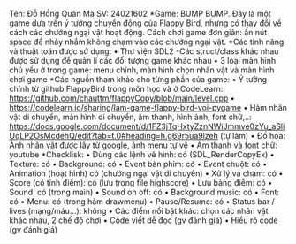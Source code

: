 Tên: Đỗ Hồng Quân Mã SV: 24021602
*Game: BUMP BUMP.
 Đây là một game dựa trên ý tưởng chuyển động của Flappy Bird, nhưng có thay đổi về cách các chướng ngại vật hoạt động. Cách chơi game đơn giản: ấn nút space để nhảy nhắm không chạm vào các chướng ngại vật.
*Các tính năng và thuật toán được sử dụng:
•	Thư viện SDL2 -Các struct/class khác nhau được sử dụng để quản lí các đối tượng game khác nhau
•	3 loại màn hình chủ yếu ở trong game: menu chính, màn hình chọn nhân vật và màn hình chơi game
*Các nguồn tham khảo cho từng phần của game:
•	Ý tưởng chính từ github FlappyBird trong môn học và ở CodeLearn: https://github.com/chauttm/flappyCopy/blob/main/level.cpp
•	https://codelearn.io/sharing/lam-game-flappy-bird-voi-pygame
•	Hàm nhân vật di chuyển, màn hình di chuyển, âm thanh, hình ảnh, font chữ,..: https://docs.google.com/document/d/1FZ3jTqHxtyZznNWiJmmve0zYu_aSliUqLP2OsMcdehQ/edit?tab=t.0#heading=h.g69r5ua9lzeh (tự làm)
•	Đồ hoa: Ảnh nhân vật được lấy từ google, ảnh menu tự vẽ
•	Âm thanh và font chữ: youtube 
 *Checklisk: 
•	Dùng các lệnh vẽ hình: có (SDL_RenderCopyEx)
•	Texture: có
•	Background: có
•	Event bàn phím: có 
•	Event chuột: có
•	Animation (hoạt hình) có (chướng ngại vật di chuyển)
•	Xử lý va chạm: có
•	Score (có tính điểm): có (lưu trong file highscore)
•	Lưu bảng điểm: có
•	Sound: có (trong main)
•	Sound on off: có
•	Background music: có
•	Font: có 
•	Menu: có (trong hàm drawmenu)
•	Pause/Resume: có
•	Status bar / lives (mạng/máu...): không
•	Các điểm nổi bật khác: chọn các nhân vật khác nhau, 2 chế độ chơi
•	Code viết dễ đọc (gv đánh giá)
•	Hiểu rõ code (gv đánh giá)


